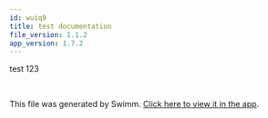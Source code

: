 ```yaml
---
id: wuiq9
title: test documentation
file_version: 1.1.2
app_version: 1.7.2
---
```


test 123

<br/>

This file was generated by Swimm. [Click here to view it in the app](https://app.swimm.io/repos/Z2l0aHViJTNBJTNBaGVsbG93b3JsZCUzQSUzQWVsZWNtYW5jeQ==/docs/wuiq9).
